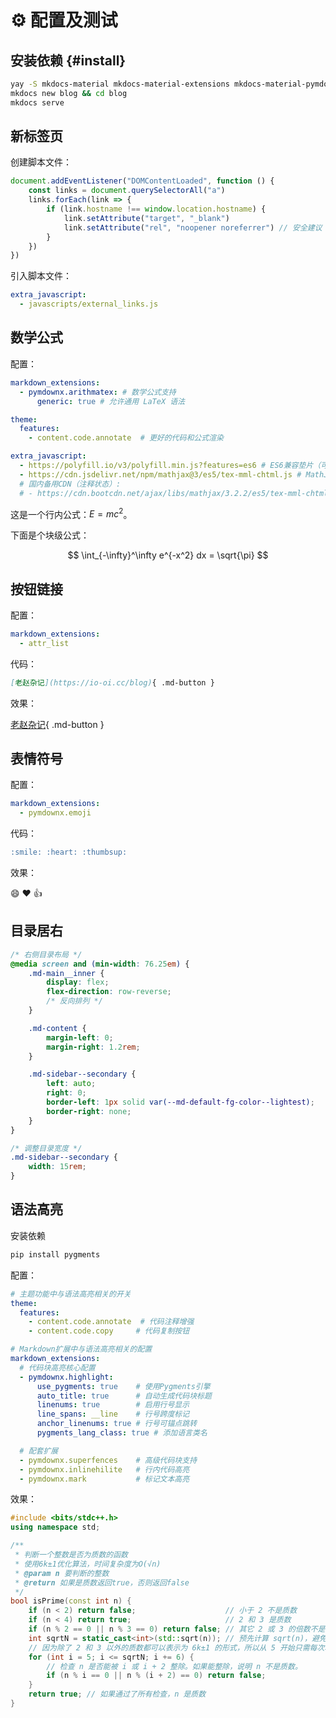 # ⚙ 配置及测试

## 安装依赖 {#install}

```sh
yay -S mkdocs-material mkdocs-material-extensions mkdocs-material-pymdownx-extras
mkdocs new blog && cd blog
mkdocs serve
```

## 新标签页

创建脚本文件：

```javascript title="docs/javascripts/external_links.js"
document.addEventListener("DOMContentLoaded", function () {
    const links = document.querySelectorAll("a")
    links.forEach(link => {
        if (link.hostname !== window.location.hostname) {
            link.setAttribute("target", "_blank")
            link.setAttribute("rel", "noopener noreferrer") // 安全建议
        }
    })
})
```

引入脚本文件：

```yaml title="mkdocs.yml"
extra_javascript:
  - javascripts/external_links.js
```

## 数学公式

配置：

```yaml title="mkdocs.yml"
markdown_extensions:
  - pymdownx.arithmatex: # 数学公式支持
      generic: true # 允许通用 LaTeX 语法

theme:
  features:
    - content.code.annotate  # 更好的代码和公式渲染

extra_javascript:
  - https://polyfill.io/v3/polyfill.min.js?features=es6 # ES6兼容垫片（可选）
  - https://cdn.jsdelivr.net/npm/mathjax@3/es5/tex-mml-chtml.js # MathJax 3
  # 国内备用CDN（注释状态）:
  # - https://cdn.bootcdn.net/ajax/libs/mathjax/3.2.2/es5/tex-mml-chtml.js
```

这是一个行内公式：$E=mc^2$。

下面是个块级公式：

$$
\int_{-\infty}^\infty e^{-x^2} dx = \sqrt{\pi}
$$

## 按钮链接

配置：

```yaml title="mkdocs.yml"
markdown_extensions:
  - attr_list
```

代码：

```md
[老赵杂记](https://io-oi.cc/blog){ .md-button }
```

效果：

[老赵杂记](https://io-oi.cc/blog){ .md-button }

## 表情符号

配置：

```yaml title="mkdocs.yml"
markdown_extensions:
  - pymdownx.emoji
```

代码：

```md
:smile: :heart: :thumbsup:
```

效果：

:smile: :heart: :thumbsup:

## 目录居右

```css title="docs/stylesheets/custom.css"
/* 右侧目录布局 */
@media screen and (min-width: 76.25em) {
    .md-main__inner {
        display: flex;
        flex-direction: row-reverse;
        /* 反向排列 */
    }

    .md-content {
        margin-left: 0;
        margin-right: 1.2rem;
    }

    .md-sidebar--secondary {
        left: auto;
        right: 0;
        border-left: 1px solid var(--md-default-fg-color--lightest);
        border-right: none;
    }
}

/* 调整目录宽度 */
.md-sidebar--secondary {
    width: 15rem;
}
```

## 语法高亮

安装依赖

```sh
pip install pygments
```

配置：

```yaml title="mkdocs.yml"
# 主题功能中与语法高亮相关的开关
theme:
  features:
    - content.code.annotate  # 代码注释增强
    - content.code.copy     # 代码复制按钮

# Markdown扩展中与语法高亮相关的配置
markdown_extensions:
  # 代码块高亮核心配置
  - pymdownx.highlight:
      use_pygments: true    # 使用Pygments引擎
      auto_title: true      # 自动生成代码块标题
      linenums: true        # 启用行号显示
      line_spans: __line    # 行号跨度标记
      anchor_linenums: true # 行号可锚点跳转
      pygments_lang_class: true # 添加语言类名

  # 配套扩展
  - pymdownx.superfences    # 高级代码块支持
  - pymdownx.inlinehilite   # 行内代码高亮
  - pymdownx.mark           # 标记文本高亮
```

效果：

```c++
#include <bits/stdc++.h>
using namespace std;

/**
 * 判断一个整数是否为质数的函数
 * 使用6k±1优化算法，时间复杂度为O(√n)
 * @param n 要判断的整数
 * @return 如果是质数返回true，否则返回false
 */
bool isPrime(const int n) {
    if (n < 2) return false;                    // 小于 2 不是质数
    if (n < 4) return true;                     // 2 和 3 是质数
    if (n % 2 == 0 || n % 3 == 0) return false; // 其它 2 或 3 的倍数不是质数
    int sqrtN = static_cast<int>(std::sqrt(n)); // 预先计算 sqrt(n)，避免在循环中重复计算
    // 因为除了 2 和 3 以外的质数都可以表示为 6k±1 的形式，所以从 5 开始只需每次增加 6 检查 6k±1 形式的数。
    for (int i = 5; i <= sqrtN; i += 6) {
        // 检查 n 是否能被 i 或 i + 2 整除。如果能整除，说明 n 不是质数。
        if (n % i == 0 || n % (i + 2) == 0) return false;
    }
    return true; // 如果通过了所有检查，n 是质数
}
```
